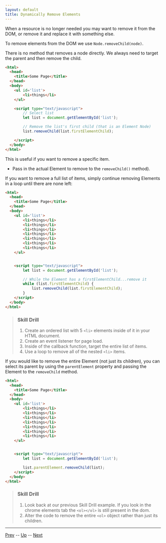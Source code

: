 ```yaml
---
layout: default
title: Dynamically Remove Elements
---
```

When a resource is no longer needed you may want to remove it from the DOM, or remove it and replace it with something else.

To remove elements from the DOM we use `Node.removeChild(node)`.

There is no method that removes a node directly. We always need to target the parent and then remove the child.

```html
<html>
  <head>
    <title>Some Page</title>
  </head>
  <body>
  	<ul id='list'>
  		<li>things</li>
  	</ul>

    <script type="text/javascript">
    	// Select list
    	let list = document.getElementById('list');

    	// Remove the list's first child (that is an Element Node)
    	list.removeChild(list.firstElementChild);

    </script>
  </body>
</html>
```

This is useful if you want to remove a specific item.
* Pass in the actual Element to remove to the `removeChild()` method).

If you want to remove a full list of items, simply continue removing Elements in a loop until there are none left:

```html
<html>
  <head>
    <title>Some Page</title>
  </head>
  <body>
  	<ul id='list'>
  		<li>things</li>
  		<li>things</li>
  		<li>things</li>
  		<li>things</li>
  		<li>things</li>
  		<li>things</li>
  		<li>things</li>
  	</ul>


    <script type="text/javascript">
    	let list = document.getElementById('list');

    	// While the Element has a firstElementChild...remove it
    	while (list.firstElementChild) {
	    	list.removeChild(list.firstElementChild);
    	}
    </script>
  </body>
</html>
```

> ### Skill Drill
> 1. Create an ordered list with 5 `<li>` elements inside of it in your HTML document.
> 1. Create an event listener for page load.
> 1. Inside of the callback function, target the entire list of items.
> 1. Use a loop to remove all of the nested `<li>` items.

If you would like to remove the entire Element (not just its children), you can select its parent by using the `parentElement` property and passing the Element to the `removeChild` method.

```html
<html>
  <head>
    <title>Some Page</title>
  </head>
  <body>
  	<ul id='list'>
  		<li>things</li>
  		<li>things</li>
  		<li>things</li>
  		<li>things</li>
  		<li>things</li>
  		<li>things</li>
  		<li>things</li>
  	</ul>


    <script type="text/javascript">
    	let list = document.getElementById('list');

    	list.parentElement.removeChild(list);
    </script>
  </body>
</html>
```

> ### Skill Drill
> 1. Look back at our previous Skill Drill example. If you look in the chrome elements tab the `<ol></ol>` is still present in the dom.
> 1. Alter the code to remove the entire `<ol>` object rather than just its children.

<hr>

[Prev](dynamicallyCreatingElements.md) -- [Up](README.md) -- [Next](labs.md)

